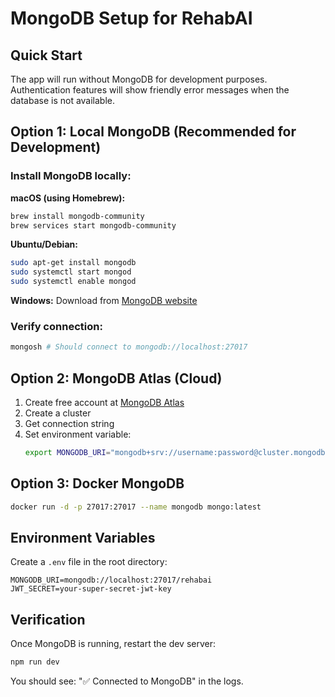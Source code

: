# MongoDB Setup for RehabAI

## Quick Start

The app will run without MongoDB for development purposes. Authentication features will show friendly error messages when the database is not available.

## Option 1: Local MongoDB (Recommended for Development)

### Install MongoDB locally:

**macOS (using Homebrew):**
```bash
brew install mongodb-community
brew services start mongodb-community
```

**Ubuntu/Debian:**
```bash
sudo apt-get install mongodb
sudo systemctl start mongod
sudo systemctl enable mongod
```

**Windows:**
Download from [MongoDB website](https://www.mongodb.com/try/download/community)

### Verify connection:
```bash
mongosh # Should connect to mongodb://localhost:27017
```

## Option 2: MongoDB Atlas (Cloud)

1. Create free account at [MongoDB Atlas](https://www.mongodb.com/atlas)
2. Create a cluster
3. Get connection string
4. Set environment variable:
   ```bash
   export MONGODB_URI="mongodb+srv://username:password@cluster.mongodb.net/rehabai"
   ```

## Option 3: Docker MongoDB

```bash
docker run -d -p 27017:27017 --name mongodb mongo:latest
```

## Environment Variables

Create a `.env` file in the root directory:

```env
MONGODB_URI=mongodb://localhost:27017/rehabai
JWT_SECRET=your-super-secret-jwt-key
```

## Verification

Once MongoDB is running, restart the dev server:
```bash
npm run dev
```

You should see: "✅ Connected to MongoDB" in the logs.
